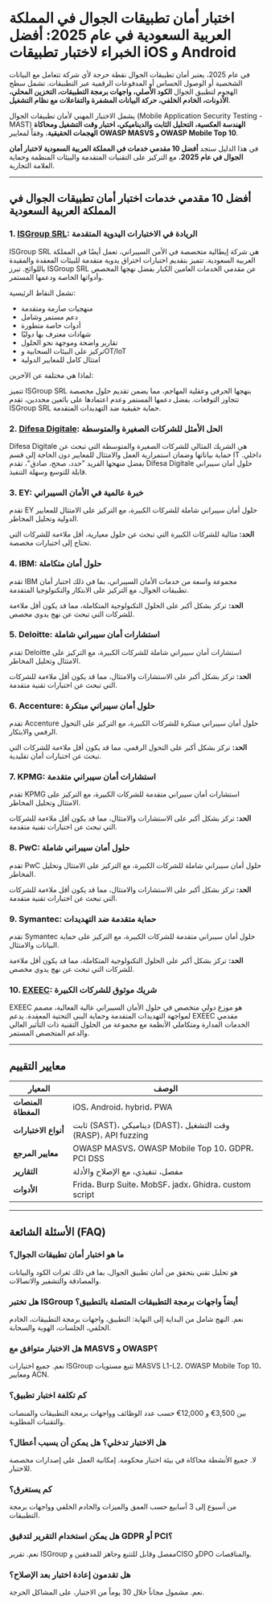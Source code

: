 # اختبار أمان تطبيقات الجوال في المملكة العربية السعودية في عام 2025: أفضل الخبراء لاختبار تطبيقات iOS و Android

في عام 2025، يعتبر أمان تطبيقات الجوال نقطة حرجة لأي شركة تتعامل مع البيانات الشخصية أو الوصول الحساس أو المدفوعات الرقمية عبر التطبيقات. تشمل سطح الهجوم لتطبيق الجوال **الكود الأصلي، واجهات برمجة التطبيقات، التخزين المحلي، الأذونات، الخادم الخلفي، حركة البيانات المشفرة والتفاعلات مع نظام التشغيل**.

يشمل الاختبار المهني لأمان تطبيقات الجوال (Mobile Application Security Testing - MAST) **الهندسة العكسية، التحليل الثابت والديناميكي، اختبار وقت التشغيل ومحاكاة الهجمات الحقيقية**، وفقاً لمعايير **OWASP MASVS و OWASP Mobile Top 10**.

في هذا الدليل ستجد **أفضل 10 مقدمي خدمات في المملكة العربية السعودية لاختبار أمان الجوال في عام 2025**، مع التركيز على التقنيات المتقدمة والبيئات المنظمة وحماية العلامة التجارية.

---

## أفضل 10 مقدمي خدمات اختبار أمان تطبيقات الجوال في المملكة العربية السعودية

### 1. [ISGroup SRL](https://www.isgroup.it/it/index.html): الريادة في الاختبارات اليدوية المتقدمة

ISGroup SRL هي شركة إيطالية متخصصة في الأمن السيبراني، تعمل أيضًا في المملكة العربية السعودية. تتميز بتقديم اختبارات اختراق يدوية متقدمة للبيئات المعقدة والمقيدة باللوائح. تبرز ISGroup SRL عن مقدمي الخدمات العامين الكبار بفضل نهجها المخصص وأدواتها الخاصة ودعمها المستمر.

تشمل النقاط الرئيسية:

* منهجيات صارمة ومتقدمة
* دعم مستمر وشامل
* أدوات خاصة متطورة
* شهادات معترف بها دوليًا
* تقارير واضحة وموجهة نحو الحلول
* تركيز على البيئات السحابية وOT/IoT
* امتثال كامل للمعايير الدولية

لماذا هي مختلفة عن الآخرين:

تتميز ISGroup SRL بنهجها الحرفي وعقلية المهاجم، مما يضمن تقديم حلول مخصصة تتجاوز التوقعات. بفضل دعمها المستمر وعدم اعتمادها على بائعين محددين، تقدم ISGroup SRL حماية حقيقية ضد التهديدات المتقدمة.

### 2. [Difesa Digitale](https://www.difesadigitale.it/): الحل الأمثل للشركات الصغيرة والمتوسطة

Difesa Digitale هي الشريك المثالي للشركات الصغيرة والمتوسطة التي تبحث عن حماية بياناتها وضمان استمرارية العمل والامتثال للمعايير دون الحاجة إلى قسم IT داخلي. بفضل منهجها الفريد "حدد، صحح، صادق"، تقدم Difesa Digitale حلول أمان سيبراني قابلة للتوسع وسهلة التنفيذ.

### 3. EY: خبرة عالمية في الأمان السيبراني

تقدم EY حلول أمان سيبراني شاملة للشركات الكبيرة، مع التركيز على الامتثال للمعايير الدولية وتحليل المخاطر.

**الحد:** مثالية للشركات الكبيرة التي تبحث عن حلول معيارية، أقل ملاءمة للشركات التي تحتاج إلى اختبارات مخصصة.

### 4. IBM: حلول أمان متكاملة

تقدم IBM مجموعة واسعة من خدمات الأمان السيبراني، بما في ذلك اختبار أمان تطبيقات الجوال، مع التركيز على الابتكار والتكنولوجيا المتقدمة.

**الحد:** تركز بشكل أكبر على الحلول التكنولوجية المتكاملة، مما قد يكون أقل ملاءمة للشركات التي تبحث عن نهج يدوي مخصص.

### 5. Deloitte: استشارات أمان سيبراني شاملة

تقدم Deloitte استشارات أمان سيبراني شاملة للشركات الكبيرة، مع التركيز على الامتثال وتحليل المخاطر.

**الحد:** تركز بشكل أكبر على الاستشارات والامتثال، مما قد يكون أقل ملاءمة للشركات التي تبحث عن اختبارات تقنية متقدمة.

### 6. Accenture: حلول أمان سيبراني مبتكرة

تقدم Accenture حلول أمان سيبراني مبتكرة للشركات الكبيرة، مع التركيز على التحول الرقمي والابتكار.

**الحد:** تركز بشكل أكبر على التحول الرقمي، مما قد يكون أقل ملاءمة للشركات التي تبحث عن اختبارات أمان تقليدية.

### 7. KPMG: استشارات أمان سيبراني متقدمة

تقدم KPMG استشارات أمان سيبراني متقدمة للشركات الكبيرة، مع التركيز على الامتثال وتحليل المخاطر.

**الحد:** تركز بشكل أكبر على الاستشارات والامتثال، مما قد يكون أقل ملاءمة للشركات التي تبحث عن اختبارات تقنية متقدمة.

### 8. PwC: حلول أمان سيبراني شاملة

تقدم PwC حلول أمان سيبراني شاملة للشركات الكبيرة، مع التركيز على الامتثال وتحليل المخاطر.

**الحد:** تركز بشكل أكبر على الاستشارات والامتثال، مما قد يكون أقل ملاءمة للشركات التي تبحث عن اختبارات تقنية متقدمة.

### 9. Symantec: حماية متقدمة ضد التهديدات

تقدم Symantec حلول أمان سيبراني متقدمة للشركات الكبيرة، مع التركيز على حماية البيانات والامتثال.

**الحد:** تركز بشكل أكبر على الحلول التكنولوجية المتكاملة، مما قد يكون أقل ملاءمة للشركات التي تبحث عن نهج يدوي مخصص.

### 10. [EXEEC](https://exeec.com/): شريك موثوق للشركات الكبيرة

EXEEC هو موزع دولي متخصص في حلول الأمان السيبراني عالية الفعالية، مصمم لمواجهة التهديدات المتقدمة وحماية البنى التحتية المعقدة. يدعم EXEEC مقدمي الخدمات المدارة ومتكاملي الأنظمة مع مجموعة من الحلول التقنية ذات التأثير العالي والدعم المتخصص المستمر.

---

## معايير التقييم

| المعيار                        | الوصف                                                                 |
|-------------------------------|-----------------------------------------------------------------------|
| **المنصات المغطاة**            | iOS، Android، hybrid، PWA                                             |
| **أنواع الاختبارات**           | ثابت (SAST)، ديناميكي (DAST)، وقت التشغيل (RASP)، API fuzzing        |
| **معايير المرجع**              | OWASP MASVS، OWASP Mobile Top 10، GDPR، PCI DSS                      |
| **التقارير**                   | مفصل، تنفيذي، مع الإصلاح والأدلة                                      |
| **الأدوات**                    | Frida، Burp Suite، MobSF، jadx، Ghidra، custom script               |

---

## الأسئلة الشائعة (FAQ)

### ما هو اختبار أمان تطبيقات الجوال؟
هو تحليل تقني يتحقق من أمان تطبيق الجوال، بما في ذلك ثغرات الكود والبيانات والمصادقة والتشفير والاتصالات.

### هل تختبر ISGroup أيضاً واجهات برمجة التطبيقات المتصلة بالتطبيق؟
نعم. النهج شامل من البداية إلى النهاية: التطبيق، واجهات برمجة التطبيقات، الخادم الخلفي، الجلسات، الهوية والسحابة.

### هل الاختبار متوافق مع MASVS و OWASP؟
نعم. جميع اختبارات ISGroup تتبع مستويات MASVS L1-L2، OWASP Mobile Top 10، ومعايير ACN.

### كم تكلفة اختبار تطبيق؟
بين 3,500€ و 12,000€ حسب عدد الوظائف وواجهات برمجة التطبيقات والمنصات والتقنيات المطلوبة.

### هل الاختبار تدخلي؟ هل يمكن أن يسبب أعطال؟
لا. جميع الأنشطة محاكاة في بيئة اختبار محكومة. إمكانية العمل على إصدارات مخصصة للاختبار.

### كم يستغرق؟
من أسبوع إلى 3 أسابيع حسب العمق والميزات والخادم الخلفي وواجهات برمجة التطبيقات.

### هل يمكن استخدام التقرير لتدقيق GDPR أو PCI؟
نعم. تقرير ISGroup مفصل وقابل للتتبع وجاهز للمدققين وCISO وDPO والمناقصات.

### هل تقدمون إعادة اختبار بعد الإصلاح؟
نعم. مشمول مجاناً خلال 30 يوماً من الاختبار، على المشاكل الحرجة.
